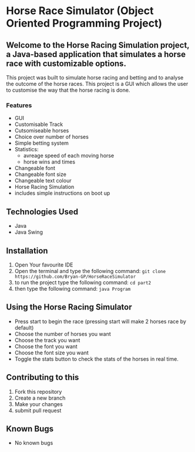

# Horse Race Simulator (Object Oriented Programming Project)

## Welcome to the Horse Racing Simulation project, a Java-based application that simulates a horse race with customizable options. 

This project was built to simulate horse racing and betting and to analyse the outcome of the horse races. This project is a GUI which allows the user to customise the way that the horse racing is done.

### Features
- GUI
- Customisable Track
- Cutsomiseable horses
- Choice over number of horses
- Simple betting system
- Statistics:
    - avreage speed of each moving horse
    - horse wins and times
- Changeable font 
- Changeable font size
- Changeable text colour
- Horse Racing Simulation
- includes simple instructions on boot up

## Technologies Used
- Java
- Java Swing

## Installation
1. Open Your favourite IDE
2. Open the terminal and type the following command: `git clone https://github.com/Bryan-GP/HorseRaceSimulator`
3. to run the project type the following command: `cd part2`
4. then type the following command: `java Program`

## Using the Horse Racing Simulator
- Press start to begin the race (pressing start will make 2 horses race by default)
- Choose the number of horses you want
- Choose the track you want
- Choose the font you want
- Choose the font size you want
- Toggle the stats button to check the stats of the horses in real time.


## Contributing to this
1. Fork this repository
2. Create a new branch
3. Make your changes
4. submit pull request

## Known Bugs
- No known bugs





